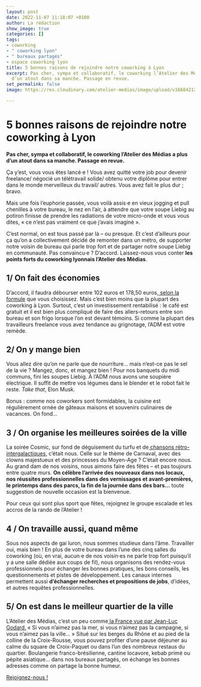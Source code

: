 ```yaml
---
layout: post
date: 2022-11-07 11:18:07 +0100
author: La rédaction
show_image: true
categories: []
tags:
- coworking
- " coworking lyon"
- " bureaux partagés"
- espace coworking lyon
title: 5 bonnes raisons de rejoindre notre coworking à Lyon
excerpt: Pas cher, sympa et collaboratif, le coworking l’Atelier des Médias a plus
  d’un atout dans sa manche. Passage en revue.
set_permalink: false
image: https://res.cloudinary.com/atelier-medias/image/upload/v1668421251/blog/IMG_20220908_150555_xyv440.jpg

---
```

# 5 bonnes raisons de rejoindre notre coworking à Lyon

**Pas cher, sympa et collaboratif, le coworking l’Atelier des Médias a plus d’un atout dans sa manche. Passage en revue.**

Ça y’est, vous vous êtes lancé·e ! Vous avez quitté votre job pour devenir freelance/ négocié un télétravail solide/ obtenu votre diplôme pour entrer dans le monde merveilleux du travail/ autres. Vous avez fait le plus dur ; bravo.

Mais une fois l’euphorie passée, vous voilà assis·e en vieux jogging et pull chenilles à votre bureau, le nez en l’air, à attendre que votre soupe Liebig au potiron finisse de prendre les radiations de votre micro-onde et vous vous dites, « ce n’est pas vraiment ce que j’avais imaginé ».

C’est normal, on est tous passé par là – ou presque. Et c’est d’ailleurs pour ça qu’on a collectivement décidé de remonter dans un métro, de supporter notre voisin de bureau qui parle trop fort et de partager notre soupe Liebig en communauté. Pas convaincu·e ? D’accord. Laissez-nous vous conter **les points forts du coworking lyonnais l’Atelier des Médias**.

## 1/ On fait des économies

D’accord, il faudra débourser entre 102 euros et 178,50 euros,[ selon la formule](https://www.atelier-medias.org/nous-rejoindre) que vous choisissez. Mais c’est bien moins que la plupart des coworking à Lyon. Surtout, c’est un investissement rentabilisé : le café est gratuit et il est bien plus compliqué de faire des allers-retours entre son bureau et son frigo lorsque l’on est devant témoins. Si comme la plupart des travailleurs freelance vous avez tendance au grignotage, l’ADM est votre remède.

## 2/ On y mange bien

Vous allez dire qu’on ne parle que de nourriture… mais n’est-ce pas le sel de la vie ? Mangez, donc, et mangez bien ! Pour nos banquets du midi communs, fini les soupes Liebig. À l’ADM nous avons une soupière électrique. Il suffit de mettre vos légumes dans le blender et le robot fait le reste. _Take that_, Elon Musk.

Bonus : comme nos coworkers sont formidables, la cuisine est régulièrement ornée de gâteaux maisons et souvenirs culinaires de vacances. On fond…

## 3 / On organise les meilleures soirées de la ville

La soirée Cosmic, sur fond de déguisement du turfu et de[ chansons rétro-intergalactiques,](https://www.youtube.com/watch?v=XCbAEkfXSDE) c’était nous. Celle sur le thème de Carnaval, avec des clowns majestueux et des princesses du Moyen-Age ? C’était encore nous. Au grand dam de nos voisins, nous aimons faire des fêtes – et pas toujours entre quatre murs. **On célèbre l’arrivée des nouveaux dans nos locaux, nos réussites professionnelles dans des vernissages et avant-premières, le printemps dans des parcs, la fin de la journée dans des bars…** toute suggestion de nouvelle occasion est la bienvenue.

Pour ceux qui sont plus sport que fêtes, rejoignez le groupe escalade et les accros de la rando de l’Atelier !

## 4 / On travaille aussi, quand même

Sous nos aspects de gai luron, nous sommes studieux dans l’âme. Travailler oui, mais bien ! En plus de votre bureau dans l’une des cinq salles du coworking (où, en vrai, aucun·e de nos voisin·es ne parle trop fort puisqu’il y a une salle dédiée aux coups de fil), nous organisons des rendez-vous professionnels pour échanger les bonnes pratiques, les bons conseils, les questionnements et pistes de développement. Les canaux internes permettent aussi **d’échanger recherches et propositions de jobs**, d’idées, et autres requêtes professionnelles.

## 5/ On est dans le meilleur quartier de la ville

L’Atelier des Médias, c’est un peu comme[ la France vue par Jean-Luc Godard.](https://www.youtube.com/watch?v=02yI38FXlzQ) « Si vous n’aimez pas la mer, si vous n’aimez pas la campagne, si vous n’aimez pas la ville… » Situé sur les berges du Rhône et au pied de la colline de la Croix-Rousse, vous pouvez profiter d’une pause déjeuner au calme du square de Croix-Paquet ou dans l’un des nombreux restaus du quartier. Boulangerie franco-brésilienne, cantine locavore, kebab primé ou pépite asiatique… dans nos bureaux partagés, on échange les bonnes adresses comme on partage la bonne humeur.

[Rejoignez-nous !](https://www.atelier-medias.org/)